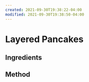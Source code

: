 ```yaml
---
created: 2021-09-30T19:38:22-04:00
modified: 2021-09-30T19:38:50-04:00
---
```


# Layered Pancakes

## Ingredients

## Method
